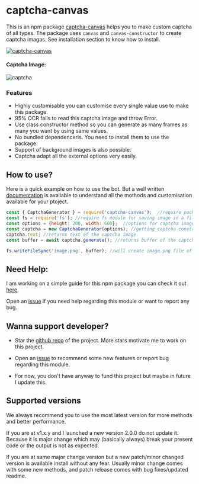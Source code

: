 # captcha-canvas
This is an npm package [captcha-canvas](https://npmjs.com/package/captcha-canvas) helps you to make custom captcha of all types. The package uses `canvas` and `canvas-constructor` to create captcha imagas. See installation section to know how to install. 

[![captcha-canvas](https://nodei.co/npm/captcha-canvas.png)](https://npmjs.com/package/captcha-canvas)

#### Captcha Image:

![captcha](https://github.com/Shashank3736/captcha-canvas/raw/master/assets/captcha/default.png)

### Features

* Highly customisable you can customise every single value use to make this package.
* 95% OCR fails to read this captcha image and throw Error.
* Use class constructor method so you can generate as many frames as many you want by using same values.
* No bundled dependenceris. You need to install them to use the package.
* Support of background images is also possible.
* Captcha adapt all the external options very easily.

## How to use?
Here is a quick example on how to use the bot. But a well written [documentation](https://captcha-canvas.js.org) is available to understand all the mothods and customisation available for your ptoject.
```js
const { CaptchaGenerator } = require('captcha-canvas');  //require package here
const fs = require('fs'); //require fs module for saving image in a file
const options = {height: 200, width: 600};  //options for captcha image
const captcha = new CaptchaGenerator(options); //getting captcha constructor
captcha.text; //returns text of the captcha image.
const buffer = await captcha.generate(); //returns buffer of the captcha image

fs.writeFileSync('image.png', buffer); //will create image.png file of the captcha
```

## Need Help:

I am working on a simple guide for this npm package you can check it out [here](https://github.com/Shashank3736/captcha-canvas/wiki). 

Open an [issue](https://github.com/Shashank3736/captcha-canvas/issues) if you need help regarding this module or want to report any bug.

## Wanna support developer?

* Star the [github repo](https://github.com/Shashank3736/captcha-canvas) of the project. More stars motivate me to work on this project.

* Open an [issue](https://github.com/Shashank3736/captcha-canvas/issues) to recommend some new features or report bug regarding this module.

* For now, you don't have anyway to fund this project but maybe in future I update this.

## Supported versions
We always recommend you to use the most latest version for more methods and better performance. 

If you are at v1.x.y and I launched a new version 2.0.0 do not update it. Because it is major change which may (basically always) break your present code or the output is not as expected.

If you are at same major change version but a new patch/minor changed version is available install without any fear. Usually minor change comes with some new methods, and patch release comes with bug fixes/updated readme.